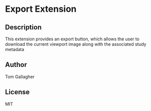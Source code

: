 # Export Extension
## Description 

This extension provides an export button, 
which allows the user to download the current
viewport image along with the associated study metadata
 
## Author 
Tom Gallagher 
## License 
MIT